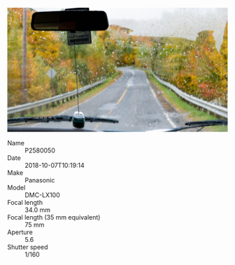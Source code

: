 [![P2580050](/photos/hd/P2580050.jpg)](/photos/full/P2580050.jpg?raw=true)

<dl>
  <dt>Name</dt>
  <dd>P2580050</dd>
  <dt>Date</dt>
  <dd>2018-10-07T10:19:14</dd>
  <dt>Make</dt>
  <dd>Panasonic</dd>
  <dt>Model</dt>
  <dd>DMC-LX100</dd>
  <dt>Focal length</dt>
  <dd>34.0 mm</dd>
  <dt>Focal length (35 mm equivalent)</dt>
  <dd>75 mm</dd>
  <dt>Aperture</dt>
  <dd>5.6</dd>
  <dt>Shutter speed</dt>
  <dd>1/160</dd>
</dl>
